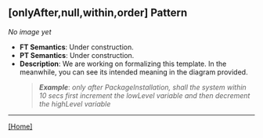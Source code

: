 ## [onlyAfter,null,within,order] Pattern
_No image yet_
 * **FT Semantics**: Under construction.
 * **PT Semantics**: Under construction.
 * **Description**: We are working on formalizing this template. In the meanwhile, you can see its intended meaning in the diagram provided.
   > **_Example_**: _only after PackageInstallation,   shall the system  within 10 secs first  increment the lowLevel variable and then  decrement the highLevel variable_   
***
[[Home]](../semantics.md)